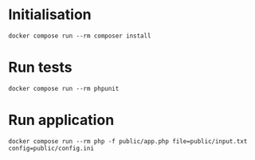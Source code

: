 # Initialisation
```
docker compose run --rm composer install
```

# Run tests
```
docker compose run --rm phpunit
```

# Run application
```
docker compose run --rm php -f public/app.php file=public/input.txt config=public/config.ini
```